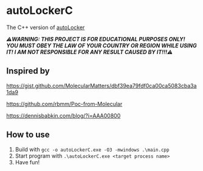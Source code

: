 # autoLockerC

The C++ version of [autoLocker](https://github.com/ArthurZhou/autoLocker)

***⚠️WARNING: THIS PROJECT IS FOR EDUCATIONAL PURPOSES ONLY!
YOU MUST OBEY THE LAW OF YOUR COUNTRY OR REGION WHILE USING IT!
I AM NOT RESPONSIBLE FOR ANY RESULT CAUSED BY IT!!!⚠️***

## Inspired by

https://gist.github.com/MolecularMatters/dbf39ea79fdf0ca00ca5083cba3a1da9

https://github.com/rbmm/Poc-from-Molecular

https://dennisbabkin.com/blog/?i=AAA00800

## How to use

1. Build with `gcc -o autoLockerC.exe -O3 -mwindows .\main.cpp`
2. Start program with `.\autoLockerC.exe <target process name>`
3. Have fun!

